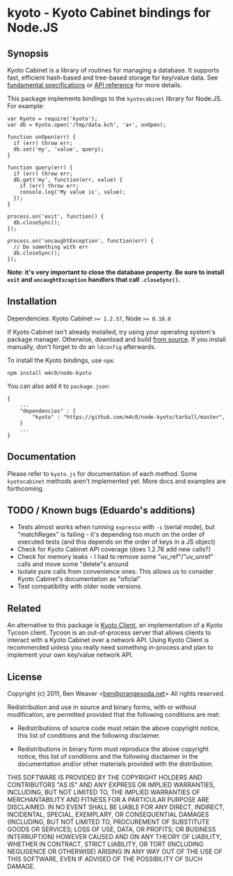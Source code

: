 # kyoto - Kyoto Cabinet bindings for Node.JS #

## Synopsis ##

Kyoto Cabinet is a library of routines for managing a database. It
supports fast, efficient hash-based and tree-based storage for
key/value data. See [fundamental specifications][1] or
[API reference][2] for more details.

This package implements bindings to the `kyotocabinet` library for
Node.JS. For example:

    var Kyoto = require('kyoto');
    var db = Kyoto.open('/tmp/data.kch', 'a+', onOpen);

    function onOpen(err) {
      if (err) throw err;
      db.set('my', 'value', query);
    }

    function query(err) {
      if (err) throw err;
      db.get('my', function(err, value) {
        if (err) throw err;
        console.log('My value is', value);
      });
    }

    process.on('exit', function() {
      db.closeSync();
    });

    process.on('uncaughtException', function(err) {
      // Do something with err
      db.closeSync();
    });

**Note: it's very important to close the database property. Be sure to
  install `exit` and `uncaughtException` handlers that call
  `.closeSync()`.**

[1]: http://fallabs.com/kyotocabinet/spex.html
[2]: http://fallabs.com/kyotocabinet/api/

## Installation ##

Dependencies: Kyoto Cabinet `>= 1.2.57`, Node `>= 0.10.0`

If Kyoto Cabinet isn't already installed, try using your operating
system's package manager. Otherwise, download and build
[from source][3]. If you install manually, don't forget to do an
`ldconfig` afterwards.

To install the Kyoto bindings, use `npm`:

    npm install m4c0/node-kyoto

You can also add it to `package.json`:

    {
        ...
        "dependencies" : {
            "kyoto" : "https://github.com/m4c0/node-kyoto/tarball/master",
        }
        ...
    }

[3]: http://fallabs.com/kyotocabinet/pkg/

## Documentation ##

Please refer to `kyoto.js` for documentation of each method. Some
`kyotocabinet` methods aren't implemented yet. More docs and examples
are forthcoming.

## TODO / Known bugs (Eduardo's additions) ##

* Tests almost works when running `expresso` with `-s` (serial mode),
  but "matchRegex" is failing - it's depending too much on the order
  of executed tests (and this depends on the order of keys in a JS
  object)
* Check for Kyoto Cabinet API coverage (does 1.2.76 add new calls?)
* Check for memory leaks - I had to remove some "uv_ref"/"uv_unref"
  calls and move some "delete"s around
* Isolate pure calls from convenience ones. This allows us to consider
  Kyoto Cabinet's documentation as "oficial"
* Test compatibility with older node versions

## Related ##

An alternative to this package is [Kyoto Client][4], an implementation
of a Kyoto Tycoon client. Tycoon is an out-of-process server that
allows clients to interact with a Kyoto Cabinet over a network
API. Using Kyoto Client is recommended unless you really need
something in-process and plan to implement your own key/value network
API.

[4]: http://kyoto-client.org/

## License ##

Copyright (c) 2011, Ben Weaver &lt;ben@orangesoda.net&gt;
All rights reserved.

Redistribution and use in source and binary forms, with or without
modification, are permitted provided that the following conditions are
met:

* Redistributions of source code must retain the above copyright
  notice, this list of conditions and the following disclaimer.

* Redistributions in binary form must reproduce the above copyright
  notice, this list of conditions and the following disclaimer in the
  documentation and/or other materials provided with the distribution.

THIS SOFTWARE IS PROVIDED BY THE COPYRIGHT HOLDERS AND CONTRIBUTORS
"AS IS" AND ANY EXPRESS OR IMPLIED WARRANTIES, INCLUDING, BUT NOT
LIMITED TO, THE IMPLIED WARRANTIES OF MERCHANTABILITY AND FITNESS FOR
A PARTICULAR PURPOSE ARE DISCLAIMED. IN NO EVENT SHALL <COPYRIGHT
HOLDER> BE LIABLE FOR ANY DIRECT, INDIRECT, INCIDENTAL, SPECIAL,
EXEMPLARY, OR CONSEQUENTIAL DAMAGES (INCLUDING, BUT NOT LIMITED TO,
PROCUREMENT OF SUBSTITUTE GOODS OR SERVICES; LOSS OF USE, DATA, OR
PROFITS; OR BUSINESS INTERRUPTION) HOWEVER CAUSED AND ON ANY THEORY OF
LIABILITY, WHETHER IN CONTRACT, STRICT LIABILITY, OR TORT (INCLUDING
NEGLIGENCE OR OTHERWISE) ARISING IN ANY WAY OUT OF THE USE OF THIS
SOFTWARE, EVEN IF ADVISED OF THE POSSIBILITY OF SUCH DAMAGE.



